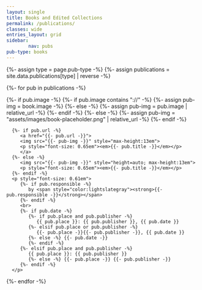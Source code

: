 ```yaml
---
layout: single
title: Books and Edited Collections
permalink: /publications/
classes: wide
entries_layout: grid
sidebar:
        nav: pubs
pub-type: books
---
```

{%- assign type = page.pub-type -%}
{%- assign publications = site.data.publications[type] | reverse  -%}

<div class="grid-entries">

{%- for pub in publications -%}
<div class="grid__item-adjust">
   <div class="archive__item">
      {%- if pub.image -%}
         {%- if pub.image contains "://" -%}
            {%- assign pub-img = book.image -%}
         {%- else -%}
            {%- assign pub-img = pub.image | relative_url -%}
         {%- endif -%}
      {%- else -%}
         {%- assign pub-img = "assets/images/book-placeholder.png" | relative_url -%}
      {%- endif -%}

      {%- if pub.url -%}
         <a href="{{- pub.url -}}">
         <img src="{{- pub-img -}}" style="max-height:13em">
         <p style="font-size: 0.65em"><em>{{- pub.title -}}</em></p>
         </a>
      {%- else -%}
         <img src="{{- pub-img -}}" style="height=auto; max-height:13em">
         <p style="font-size: 0.65em"><em>{{- pub.title -}}</em></p>
      {%- endif -%}
      <p style="font-size: 0.61em">
         {%- if pub.responsible -%}
            by <span style="color:lightslategray"><strong>{{- pub.responsible -}}</strong></span>
         {%- endif -%}
         <br>
         {%- if pub.date -%}
            {%- if pub.place and pub.publisher -%}
               {{ pub.place }}: {{ pub.publisher }}, {{ pub.date }}
            {%- elsif pub.place or pub.publisher -%}
               {{- pub.place -}}{{- pub.publisher -}}, {{ pub.date }}
            {%- else -%} {{- pub.date -}}
            {%- endif -%}
         {%- elsif pub.place and pub.publisher -%}
            {{ pub.place }}: {{ pub.publisher }}
            {%- else -%} {{- pub.place -}} {{- pub.publisher -}}
         {%- endif -%}
      </p>

   </div>
</div>
{%- endfor -%}
</div>
